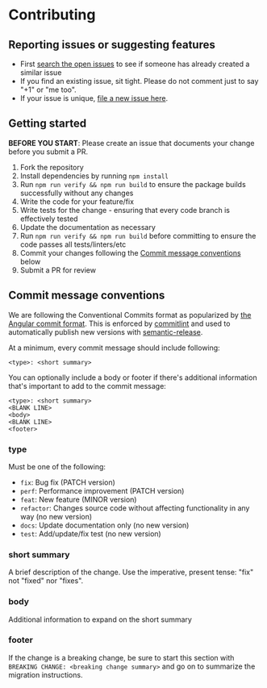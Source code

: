 # Contributing

## Reporting issues or suggesting features

-   First [search the open issues](https://github.com/CreativeTechGuy/recursive-proxy-mock/issues) to see if someone has already created a similar issue
-   If you find an existing issue, sit tight. Please do not comment just to say "+1" or "me too".
-   If your issue is unique, [file a new issue here](https://github.com/CreativeTechGuy/recursive-proxy-mock/issues/new/choose).

## Getting started

**BEFORE YOU START**: Please create an issue that documents your change before you submit a PR.

1. Fork the repository
1. Install dependencies by running `npm install`
1. Run `npm run verify && npm run build` to ensure the package builds successfully without any changes
1. Write the code for your feature/fix
1. Write tests for the change - ensuring that every code branch is effectively tested
1. Update the documentation as necessary
1. Run `npm run verify && npm run build` before committing to ensure the code passes all tests/linters/etc
1. Commit your changes following the [Commit message conventions](#commit-message-conventions) below
1. Submit a PR for review

## Commit message conventions

We are following the Conventional Commits format as popularized by [the Angular commit format](https://github.com/angular/angular/blob/master/CONTRIBUTING.md#-commit-message-format). This is enforced by [commitlint](https://github.com/conventional-changelog/commitlint) and used to automatically publish new versions with [semantic-release](https://github.com/semantic-release/semantic-release).

At a minimum, every commit message should include following:

```
<type>: <short summary>
```

You can optionally include a body or footer if there's additional information that's important to add to the commit message:

```
<type>: <short summary>
<BLANK LINE>
<body>
<BLANK LINE>
<footer>
```

### type

Must be one of the following:

-   `fix`: Bug fix (PATCH version)
-   `perf`: Performance improvement (PATCH version)
-   `feat`: New feature (MINOR version)
-   `refactor`: Changes source code without affecting functionality in any way (no new version)
-   `docs`: Update documentation only (no new version)
-   `test`: Add/update/fix test (no new version)

### short summary

A brief description of the change. Use the imperative, present tense: "fix" not "fixed" nor "fixes".

### body

Additional information to expand on the short summary

### footer

If the change is a breaking change, be sure to start this section with `BREAKING CHANGE: <breaking change summary>` and go on to summarize the migration instructions.
